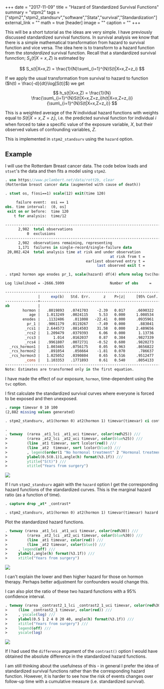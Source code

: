 +++
date = "2017-11-09"
title = "Hazard of Standardized Survival Functions"
summary = "stpm2"
tags = ["stpm2","stpm2_standsurv","software","Stata","survival","Standardization"]
external_link = "" 
math = true
[header]
image = ""
caption = ""
+++

This will be a short tutorial as the ideas are very simple. I have previously discussed standardized survival functions. In survival analysis we know that there is a simple mathematical transformation from hazard to survival function and vice versa. The idea here is to transform  to a hazard function from the *standardized* survival function. Recall that a standardized survival funnction; $S_s(t|X=x,Z)$ is estimated by

$$
S_s(t|X=x,Z) = \frac{1}{N}\sum\_{i=1}^{N}S(t|X=x,Z=z_i)
$$

If we apply the usual transformation from survival to hazard to function ($h(t) = \frac{-d}{dt}\log[S(t)]$) we get

$$
h_s(t|X=x,Z) = \frac{1}{N} \frac{\sum\_{i=1}^{N}S(t|X=x,Z=z_i)h(t|X=x,Z=z_i)}{\sum\_{i=1}^{N}S(t|X=x,Z=z_i)}
$$

This is a weighted average of the $N$ individual hazard functions with weights equal to $S(t|X=x,Z=z_i)$, i.e. the predicted survival function for individual $i$ when forced to take a specific value of the exposure variable, $X$, but their observed values of confounding variables, $Z$.

This is implemented in `stpm2_standsurv` using the `hazard` option.

## Example

I will use the Rotterdam Breast cancer data. The code below loads and `stset`'s the data and then fits a model using `stpm2`. 

```stata
. use https://www.pclambert.net/data/rott2b, clear
(Rotterdam breast cancer data (augmented with cause of death))

. stset os, f(osi==1) scale(12) exit(time 120)

     failure event:  osi == 1
obs. time interval:  (0, os]
 exit on or before:  time 120
    t for analysis:  time/12

------------------------------------------------------------------------------
      2,982  total observations
          0  exclusions
------------------------------------------------------------------------------
      2,982  observations remaining, representing
      1,171  failures in single-record/single-failure data
 20,002.424  total analysis time at risk and under observation
                                                at risk from t =         0
                                     earliest observed entry t =         0
                                          last observed exit t =        10

. stpm2 hormon age enodes pr_1, scale(hazard) df(4) eform nolog tvc(hormon) dftvc(3)

Log likelihood = -2666.5999                     Number of obs     =      2,982

--------------------------------------------------------------------------------
               |     exp(b)   Std. Err.      z    P>|z|     [95% Conf. Interval]
---------------+----------------------------------------------------------------
xb             |
        hormon |   .8019893   .0741703    -2.39   0.017     .6690322     .961369
           age |   1.013249   .0024115     5.53   0.000     1.008534    1.017987
        enodes |   .1132406    .011008   -22.41   0.000     .0935961    .1370082
          pr_1 |   .9061179   .0119267    -7.49   0.000      .883041    .9297979
         _rcs1 |   2.644573   .0814503    31.58   0.000     2.489656    2.809129
         _rcs2 |   1.209479   .0379393     6.06   0.000      1.13736    1.286172
         _rcs3 |      1.014   .0162037     0.87   0.384     .9827339    1.046262
         _rcs4 |   .9961807   .0072731    -0.52   0.600     .9820273    1.010538
  _rcs_hormon1 |   1.003465   .0756175     0.05   0.963     .8656822    1.163176
  _rcs_hormon2 |    .891054    .056664    -1.81   0.070      .786637    1.009331
  _rcs_hormon3 |   1.025052   .0390804     0.65   0.516     .9512477    1.104583
         _cons |   1.103353   .1771893     0.61   0.540     .8054133    1.511508
--------------------------------------------------------------------------------
Note: Estimates are transformed only in the first equation.

```

I have made the effect of our exposure, `hormon`, time-dependent using the `tvc` option.


I first calculate the standardized survival curves where everyone is forced to be exposed and then unexposed.

```stata
. range timevar 0 10 100
(2,882 missing values generated)

. stpm2_standsurv, at1(hormon 0) at2(hormon 1) timevar(timevar) ci contrast(difference)

. 
. twoway  (rarea _at1_lci _at1_uci timevar, color(red%25)) ///
>         (rarea _at2_lci _at2_uci timevar, color(blue%25)) ///
>         (line _at1 timevar, sort lcolor(red)) ///
>         (line _at2  timevar, sort lcolor(blue)) ///
>         , legend(order(1 "No hormonal treatment" 2 "Hormonal treatment") ring(0) cols(1) pos(1)) ///
>         ylabel(0.5(0.1)1,angle(h) format(%3.1f)) ///
>         ytitle("S(t)") ///
>         xtitle("Years from surgery")

```


![](/statasvg/stpm2_standsurv_survival_stand_hormon_hazard.svg)


If I run `stpm2_standsurv` again with the `hazard` option I get the corresponding hazard functions of the standardized curves. This is the marginal hazard ratio (as a function of time).


```stata
. capture drop _at* _contrast*

. stpm2_standsurv, at1(hormon 0) at2(hormon 1) timevar(timevar) hazard ci contrast(ratio) per(1000)

```

Plot the standardized hazard functions.

```stata
. twoway (rarea _at1_lci _at1_uci timevar, color(red%30)) ///
>         (rarea _at2_lci _at2_uci timevar, color(blue%30)) ///
>         (line _at1 timevar, color(red)) ///
>         (line _at2 timevar, color(blue)) ///
>     , legend(off) ///
>     ylabel(,angle(h) format(%3.1f)) ///
>     xtitle("Years from surgery")         

```


![](/statasvg/stpm2_standsurv_hazard_stand_hormon_hazard.svg)


I can't explain the lower and then higher hazard for those on hormon therapy. Perhaps better adjustment for confounders would change this.

I can also plot the ratio of these two hazard functions with a 95% confidence interval.

```stata
. twoway (rarea _contrast2_1_lci _contrast2_1_uci timevar, color(red%30)) ///
>     (line _contrast2_1 timevar, color(red)) ///
>     , yscale(log) ///
>     ylabel(0.5 1 2 4 8 20 40, angle(h) format(%3.1f)) ///
>     xtitle("Years from surgery") ///
>     legend(off) ///
>     yscale(log) 

```


![](/statasvg/stpm2_standsurv_hazard_stand_hormon_hazard_ratio.svg)


If I had used the `difference` argument of the `contrast()` option I would have obtained the absolute difference in the standardized hazard functions.

I am still thinking about the usefulness of this - in general I prefer the idea of standardized survival functions rather than the corresponding hazard function. However, it is harder to see how the risk of events changes over follow-up time with a cumulative measure (i.e. standardized survival). 




